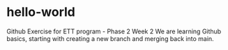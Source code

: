 # hello-world
Github Exercise for ETT program - Phase 2 Week 2 
We are learning Github basics, starting with creating a new branch and merging back into main. 
